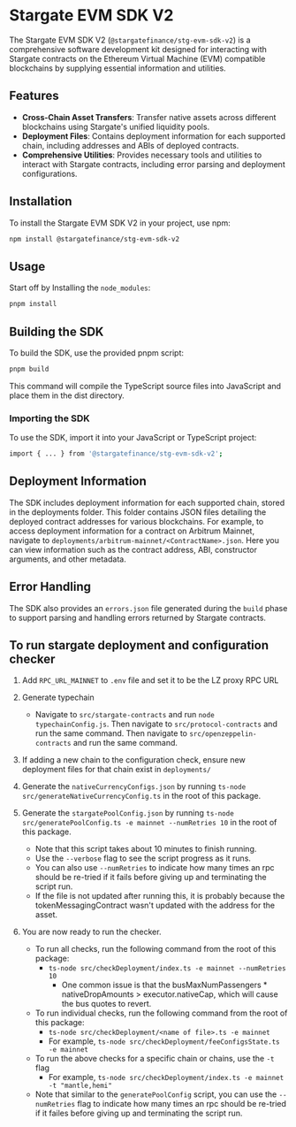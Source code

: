 # Stargate EVM SDK V2

The Stargate EVM SDK V2 (`@stargatefinance/stg-evm-sdk-v2`) is a comprehensive software development kit designed for interacting with Stargate contracts on the Ethereum Virtual Machine (EVM) compatible blockchains by supplying essential information and utilities. 

## Features

- **Cross-Chain Asset Transfers**: Transfer native assets across different blockchains using Stargate's unified liquidity pools.
- **Deployment Files**: Contains deployment information for each supported chain, including addresses and ABIs of deployed contracts.
- **Comprehensive Utilities**: Provides necessary tools and utilities to interact with Stargate contracts, including error parsing and deployment configurations.

## Installation

To install the Stargate EVM SDK V2 in your project, use npm:

```bash
npm install @stargatefinance/stg-evm-sdk-v2
```
## Usage

Start off by Installing the `node_modules`:

```bash
pnpm install
```

## Building the SDK
To build the SDK, use the provided pnpm script:

```bash
pnpm build
```

This command will compile the TypeScript source files into JavaScript and place them in the dist directory.

### Importing the SDK

To use the SDK, import it into your JavaScript or TypeScript project:

```bash
import { ... } from '@stargatefinance/stg-evm-sdk-v2';
```

## Deployment Information
The SDK includes deployment information for each supported chain, stored in the deployments folder. This folder contains JSON files detailing the deployed contract addresses for various blockchains. For example, to access deployment information for a contract on Arbitrum Mainnet, navigate to `deployments/arbitrum-mainnet/<ContractName>.json`. Here you can view information such as the contract address, ABI, constructor arguments, and other metadata.

## Error Handling
The SDK also provides an `errors.json` file generated during the `build` phase to support parsing and handling errors returned by Stargate contracts.

## To run stargate deployment and configuration checker

1. Add `RPC_URL_MAINNET` to `.env` file and set it to be the LZ proxy RPC URL
2. Generate typechain
    - Navigate to `src/stargate-contracts` and run `node typechainConfig.js`. Then navigate to `src/protocol-contracts` and run the same command. Then navigate to `src/openzeppelin-contracts` and run the same command.
3. If adding a new chain to the configuration check, ensure new deployment files for that chain exist in `deployments/`
4. Generate the `nativeCurrencyConfigs.json` by running `ts-node src/generateNativeCurrencyConfig.ts` in the root of this package.
5. Generate the `stargatePoolConfig.json` by running `ts-node src/generatePoolConfig.ts -e mainnet --numRetries 10` in the root of this package. 
    - Note that this script takes about 10 minutes to finish running. 
    - Use the `--verbose` flag to see the script progress as it runs.
    - You can also use `--numRetries` to indicate how many times an rpc should be re-tried if it fails before giving up and terminating the script run.
    - If the file is not updated after running this, it is probably because the tokenMessagingContract wasn't updated with the address for the asset.

6. You are now ready to run the checker.
    - To run all checks, run the following command from the root of this package:
        - `ts-node src/checkDeployment/index.ts -e mainnet --numRetries 10`
            - One common issue is that the busMaxNumPassengers * nativeDropAmounts > executor.nativeCap, which will cause the bus quotes to revert.
    - To run individual checks, run the following command from the root of this package:
        - `ts-node src/checkDeployment/<name of file>.ts -e mainnet`
        - For example, `ts-node src/checkDeployment/feeConfigsState.ts -e mainnet`
    - To run the above checks for a specific chain or chains, use the `-t` flag
        - For example, `ts-node src/checkDeployment/index.ts -e mainnet -t "mantle,hemi"`
    - Note that similar to the `generatePoolConfig` script, you can use the `--numRetries` flag to indicate how many times an rpc should be re-tried if it failes before giving up and terminating the script run.
